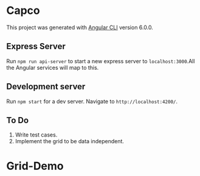 # Capco

This project was generated with [Angular CLI](https://github.com/angular/angular-cli) version 6.0.0.

## Express Server

Run `npm run api-server` to start a new express server to `localhost:3000`.All the Angular services will map to this.

## Development server

Run `npm start` for a dev server. Navigate to `http://localhost:4200/`.

## To Do
1. Write test cases.
2. Implement the grid to be data independent.


# Grid-Demo
